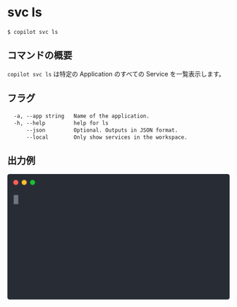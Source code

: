 # svc ls
```console
$ copilot svc ls
```

## コマンドの概要

`copilot svc ls` は特定の Application のすべての Service を一覧表示します。

## フラグ

```
  -a, --app string   Name of the application.
  -h, --help         help for ls
      --json         Optional. Outputs in JSON format.
      --local        Only show services in the workspace.
```

## 出力例

![Running copilot svc ls](https://raw.githubusercontent.com/kohidave/copilot-demos/master/svc-ls.svg?sanitize=true)
